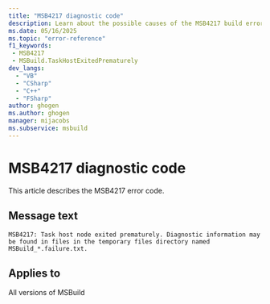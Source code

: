 ```yaml
---
title: "MSB4217 diagnostic code"
description: Learn about the possible causes of the MSB4217 build error, and get troubleshooting tips.
ms.date: 05/16/2025
ms.topic: "error-reference"
f1_keywords:
 - MSB4217
 - MSBuild.TaskHostExitedPrematurely
dev_langs:
  - "VB"
  - "CSharp"
  - "C++"
  - "FSharp"
author: ghogen
ms.author: ghogen
manager: mijacobs
ms.subservice: msbuild
---
```


# MSB4217 diagnostic code

<!-- :::ErrorDefinitionDescription::: -->
<!-- :::editable-content name="introDescription"::: -->
This article describes the MSB4217 error code.
<!-- :::editable-content-end::: -->

## Message text

<!-- :::editable-content name="messageText"::: -->
`MSB4217: Task host node exited prematurely. Diagnostic information may be found in files in the temporary files directory named MSBuild_*.failure.txt.`
<!-- :::editable-content-end::: -->
<!-- MSB4217: Task host node exited prematurely. Diagnostic information may be found in files in the temporary files directory named MSBuild_*.failure.txt. {0} -->

<!-- :::editable-content name="postOutputDescription"::: -->
<!--
{StrBegin="MSB4217: "}
-->
<!-- :::editable-content-end::: -->
<!-- :::ErrorDefinitionDescription-end::: -->

## Applies to

All versions of MSBuild
